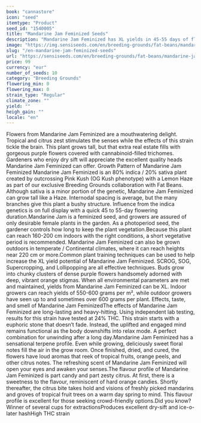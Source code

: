 ```yaml
---
book: "cannastore"
icon: "seed"
itemtype: "Product"
seed_id: "1540005"
title: "Mandarine Jam Feminized Seeds"
description: "Mandarine Jam Feminized has XL yields in 45-55 days of flowering. Breathtaking beauty and flavour, the purple buds and tropical tastes steal the show."
image: "https://img.sensiseeds.com/en/breeding-grounds/fat-beans/mandarine-jam-feminized-image.png"
slug: "/en-mandarine-jam-feminized-seeds"
url: "https://sensiseeds.com/en/breeding-grounds/fat-beans/mandarine-jam-feminized?a_aid=cannastore"
price: 99
currency: "eur"
number_of_seeds: 10
category: "Breeding Grounds"
flowering_min: 0
flowering_max: 0
strain_type: "Regular"
climate_zone: ""
yield: ""
heigh_gain: ""
locale: "en"
---
```

Flowers from Mandarine Jam Feminized are a mouthwatering delight. Tropical and citrus zest stimulates the senses while the effects of this strain tickle the brain. This plant grows tall, but that extra real estate fills with gorgeous purple flowers covered with cannabinoid-filled trichomes. Gardeners who enjoy dry sift will appreciate the excellent quality heads Mandarine Jam Feminized can offer. Growth Pattern of Mandarine Jam Feminized Mandarine Jam Feminized is an 80% indica / 20% sativa plant created by outcrossing Pink Kush (OG Kush phenotype) with a Lemon Haze as part of our exclusive Breeding Grounds collaboration with Fat Beans. Although sativa is a minor portion of the genetic, Mandarine Jam Feminized can grow tall like a Haze. Internodal spacing is average, but the many branches give this plant a bushy structure. Influence from the indica genetics is on full display with a quick 45 to 55-day flowering duration.Mandarine Jam is a feminized seed, and growers are assured of only desirable female plants in the garden. As a photoperiod seed, the gardener controls how long to keep the plant vegetation.Because this plant can reach 160-200 cm indoors with the right conditions, a short vegetative period is recommended. Mandarine Jam Feminized can also be grown outdoors in temperate / Continental climates, where it can reach heights near 220 cm or more.Common plant training techniques can be used to help increase the XL yield potential of Mandarine Jam Feminized. SCROG, SOG, Supercropping, and Lollipopping are all effective techniques. Buds grow into chunky clusters of dense purple flowers handsomely adorned with deep, vibrant orange stigmas. When all environmental parameters are met and maintained, yields from Mandarine Jam Feminized can be XL. Indoor growers can reach yields of 550-600 grams per m², while outdoor growers have seen up to and sometimes over 600 grams per plant. Effects, taste, and smell of Mandarine Jam FeminizedThe effects of Mandarine Jam Feminized are long-lasting and heavy-hitting. Using independent lab testing, results for this strain have tested at 24% THC. This strain starts with a euphoric stone that doesn’t fade. Instead, the uplifted and engaged mind remains functional as the body downshifts into relax mode. A perfect combination for unwinding after a long day.Mandarine Jam Feminized has a sensational terpene profile. Even while growing, deliciously sweet floral notes fill the air in the grow room. Once finished, dried, and cured, the flowers have loud aromas that reek of tropical fruits, orange peels, and other citrus notes. The refreshing scent of Mandarine Jam Feminized will open your eyes and awaken your senses.The flavour profile of Mandarine Jam Feminized is part candy and part zesty citrus. At first, there is a sweetness to the flavour, reminiscent of hard orange candies. Shortly thereafter, the citrus bite takes hold and visions of freshly picked mandarins and groves of tropical fruit trees on a warm day spring to mind. This flavour profile is excellent for those seeking crowd-friendly options.Did you know? Winner of several cups for extractionsProduces excellent dry-sift and ice-o-later hashHigh THC strain
